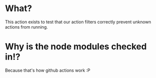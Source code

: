 # What?

This action exists to test that our action filters correctly prevent unknown actions from running.

# Why is the node modules checked in!?
Because that's how github actions work :P